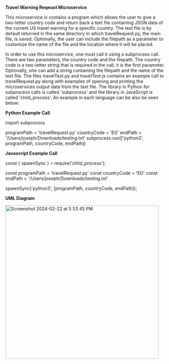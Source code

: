 **Travel Warning Reqeust Microservice**

This microservice is contains a program which allows the user to give a two-letter country code and return back a text file containing JSON data of the current US travel warning for a specific country. The text file is by default returned in the same directory in which travelRequest.py, the main file, is saved. Optionally, the user can include the filepath as a parameter to customize the name of the file and the location where it will be placed.

In order to use this microservice, one must call it using a subprocess call. There are two parameters, the country code and the filepath. The country code is a two-letter string that is required in the call, it is the first parameter. Optionally, one can add a string containing the filepath and the name of the text file. The files travelTest.py and travelTest.js contains an example call to travelRequest.py along with examples of opening and printing the microservices output data from the text file. The library in Python for subprocess calls is called 'subprocess' and the library in JavaScript is called 'child_process'. An example in each language can be also be seen below:


**Python Example Call**

import subprocess

programPath = 'travelRequest.py'
countryCode = 'EG'
endPath = '/Users/joseph/Downloads/testing.txt'
subprocess.run(['python3', programPath, countryCode, endPath])


**Javascript Example Call**

const { spawnSync } = require('child_process');

const programPath = 'travelRequest.py'
const countryCode = 'EG'
const endPath = '/Users/joseph/Downloads/testing.txt'

spawnSync('python3', [programPath, countryCode, endPath]);


**UML Diagram**

<img width="482" alt="Screenshot 2024-02-22 at 5 53 45 PM" src="https://github.com/jsperling23/CS361_sprint_2/assets/95095370/4afcb306-9ede-4e15-9689-959e6cf0b5f7">

